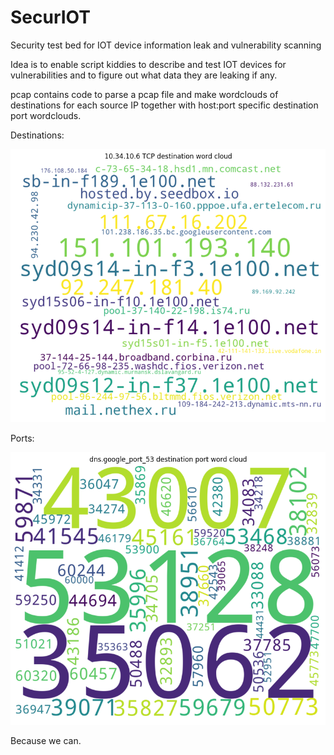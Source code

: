 # SecurIOT
Security test bed for IOT device information leak and vulnerability scanning

Idea is to enable script kiddies to describe and test IOT devices for vulnerabilities and 
to figure out what data they are leaking if any.

pcap contains code to parse a pcap file and make wordclouds of destinations for each source IP
together with host:port specific destination port wordclouds.

Destinations:

![example local machine destination wordcloud](images/nuc_TCP_wordcloud_example.pcap.png)

Ports:

![example remote machine destination port wordcloud](images/dns.google_port_53_wordcloud_example.pcap.png)



Because we can.

